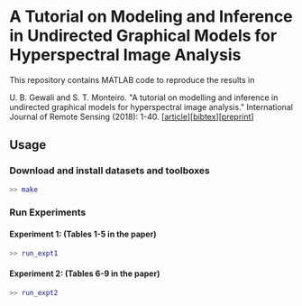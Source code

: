 # A Tutorial on Modeling and Inference in Undirected Graphical Models for Hyperspectral Image Analysis

This repository contains MATLAB code to reproduce the results in 

U. B. Gewali and S. T. Monteiro. "A tutorial on modelling and inference in undirected graphical models for hyperspectral image analysis." International Journal of Remote Sensing (2018): 1-40. [[article](https://www.tandfonline.com/doi/abs/10.1080/01431161.2018.1465614)][[bibtex](https://scholar.googleusercontent.com/scholar.bib?q=info:eZqZJ1fu7x0J:scholar.google.com/&output=citation&scisig=AAGBfm0AAAAAWvGTARlBClDxj21HPSIquvz8XXSVqjdd&scisf=4&ct=citation&cd=-1&hl=en)][[preprint](https://arxiv.org/abs/1801.08268)]

## Usage

### Download and install datasets and toolboxes
```matlab
>> make
```
### Run Experiments
#### Experiment 1: (Tables 1-5 in the paper)
```matlab
>> run_expt1
```
#### Experiment 2: (Tables 6-9 in the paper)
```matlab
>> run_expt2
```
